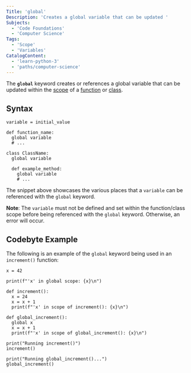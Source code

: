 ```yaml
---
Title: 'global'
Description: 'Creates a global variable that can be updated '
Subjects:
  - 'Code Foundations'
  - 'Computer Science'
Tags:
  - 'Scope'
  - 'Variables'
CatalogContent:
  - 'learn-python-3'
  - 'paths/computer-science'
---
```


The **`global`** keyword creates or references a global variable that can be updated within the [scope](https://www.codecademy.com/resources/docs/python/scope) of a [function](https://www.codecademy.com/resources/docs/python/functions) or [class](https://www.codecademy.com/resources/docs/python/classes).

## Syntax

```pseudo
variable = initial_value

def function_name:
  global variable
  # ...

class ClassName:
  global variable

  def example_method:
    global variable
    # ...
```

The snippet above showcases the various places that a `variable` can be referenced with the `global` keyword.

**Note**: The `variable` must not be defined and set within the function/class scope before being referenced with the `global` keyword. Otherwise, an error will occur.

## Codebyte Example

The following is an example of the `global` keyword being used in an `increment()` function:

```codebyte/python
x = 42

print(f"'x' in global scope: {x}\n")

def increment():
  x = 24
  x = x + 1
  print(f"'x' in scope of increment(): {x}\n")

def global_increment():
  global x
  x = x + 1
  print(f"'x' in scope of global_increment(): {x}\n")

print("Running increment()")
increment()

print("Running global_increment()...")
global_increment()
```
